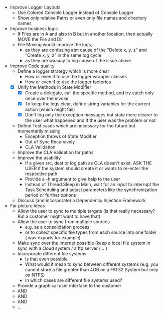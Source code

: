 -  Improve Logger Layouts
	- Use Colored Console Logger instead of Console Logger
	- Show only relative Paths or even only file names and directory names
- Improve business logic
	- If Files are in A and also in B but in another location, then actually MOVE the File and Dir
	- File Moving would improve the logs, 
		- as they are confusing atm cause of the "Delete x, y, z" and "Create x, y, z" in the same log cycle
		- as they are waaaay to big cause of the issue above
- Improve Code quality
	- Define a logger strategy which is more clear
		- How or even if to use the logger wrapper classes
		- How or even if to use the logger factories
	- [x] Unify the Methods in State Modifier
		- [x] Create a delegate, call the specific method, and try catch only once over the invoke
		- [x] To keep the logs clear, define string variables for the current action (which might fail) 
		- [x] Don't log only the exception messages but state more clearer to the user what happened and if the user was the problem or not
	- Define Test cases which are necessary for the future but momentarily missing
		- Exception throws of State Modifier
		- Out of Sync Recursively
		- CLA Validation
	- Improve the CLA Validation for paths
	- Improve the usability
		- If a given src, dest or log path as CLA doesn't exist, ASK THE USER if the system should create it or wants to re-enter the respective path
		- Provide a -h argument to give help to the user
		- Instead of Thread.Sleep in Main, wait for an input to interrupt the Task Scheduling and adjust parameters like the synchronization period or further options
	- Discuss (and incorporate) a Dependency Injection Framework
- Far picture ideas
	- Allow the user to sync to multiple targets (is that really necessary? But a customer might want to have that)
	- Allow the user to sync from multiple sources 
		- e.g. as a consolidation process
		- or to collect specific file types from each source into one folder (.wav exports for example)
	- Make sync over the internet possible (keep a local file system in sync with a cloud system / a ftp server / ...)
	- Incorporate different file systems
		- Is that even possible
		- What would it mean to sync between different systems (e.g. you cannot store a file greater than 4GB on a FAT32 System but only on NTFS)
		- In which cases are different file systems used?
	- Provide a graphical user interface to the customer
	- AND
	- AND
	- AND 
	- ...